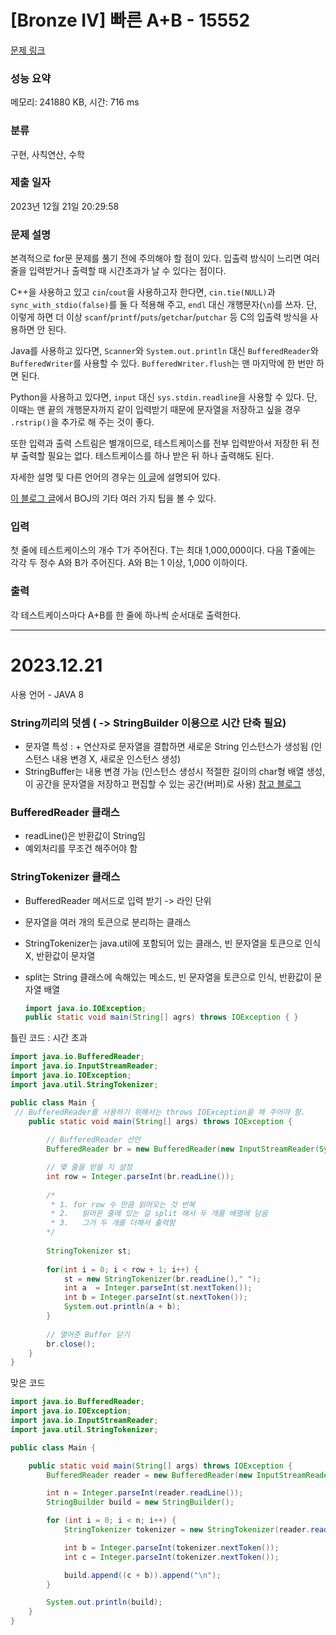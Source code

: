 # [Bronze IV] 빠른 A+B - 15552 

[문제 링크](https://www.acmicpc.net/problem/15552) 

### 성능 요약

메모리: 241880 KB, 시간: 716 ms

### 분류

구현, 사칙연산, 수학

### 제출 일자

2023년 12월 21일 20:29:58

### 문제 설명

<p>본격적으로 for문 문제를 풀기 전에 주의해야 할 점이 있다. 입출력 방식이 느리면 여러 줄을 입력받거나 출력할 때 시간초과가 날 수 있다는 점이다.</p>

<p>C++을 사용하고 있고 <code>cin</code>/<code>cout</code>을 사용하고자 한다면, <code>cin.tie(NULL)</code>과 <code>sync_with_stdio(false)</code>를 둘 다 적용해 주고, <code>endl</code> 대신 개행문자(<code>\n</code>)를 쓰자. 단, 이렇게 하면 더 이상 <code>scanf</code>/<code>printf</code>/<code>puts</code>/<code>getchar</code>/<code>putchar</code> 등 C의 입출력 방식을 사용하면 안 된다.</p>

<p>Java를 사용하고 있다면, <code>Scanner</code>와 <code>System.out.println</code> 대신 <code>BufferedReader</code>와 <code>BufferedWriter</code>를 사용할 수 있다. <code>BufferedWriter.flush</code>는 맨 마지막에 한 번만 하면 된다.</p>

<p>Python을 사용하고 있다면, <code>input</code> 대신 <code>sys.stdin.readline</code>을 사용할 수 있다. 단, 이때는 맨 끝의 개행문자까지 같이 입력받기 때문에 문자열을 저장하고 싶을 경우 <code>.rstrip()</code>을 추가로 해 주는 것이 좋다.</p>

<p>또한 입력과 출력 스트림은 별개이므로, 테스트케이스를 전부 입력받아서 저장한 뒤 전부 출력할 필요는 없다. 테스트케이스를 하나 받은 뒤 하나 출력해도 된다.</p>

<p>자세한 설명 및 다른 언어의 경우는 <a href="http://www.acmicpc.net/board/view/22716">이 글</a>에 설명되어 있다.</p>

<p><a href="http://www.acmicpc.net/blog/view/55">이 블로그 글</a>에서 BOJ의 기타 여러 가지 팁을 볼 수 있다.</p>

### 입력 

 <p>첫 줄에 테스트케이스의 개수 T가 주어진다. T는 최대 1,000,000이다. 다음 T줄에는 각각 두 정수 A와 B가 주어진다. A와 B는 1 이상, 1,000 이하이다.</p>

### 출력 

 <p>각 테스트케이스마다 A+B를 한 줄에 하나씩 순서대로 출력한다.</p>

 <hr>

# 2023.12.21
사용 언어 - JAVA 8

### String끼리의 덧셈 ( -> StringBuilder 이용으로 시간 단축 필요)
- 문자열 특성 : + 연산자로 문자열을 결합하면 새로운 String 인스턴스가 생성됨 (인스턴스 내용 변경 X, 새로운 인스턴스 생성)
- StringBuffer는 내용 변경 가능 (인스턴스 생성시 적절한 길이의 char형 배열 생성, 이 공간을 문자열을 저장하고 편집할 수 있는 공간(버퍼)로 사용)
<a href="https://dkswnkk.tistory.com/584">참고 블로그</a>

### BufferedReader 클래스
- readLine()은 반환값이 String임
- 예외처리를 무조건 해주어야 함

### StringTokenizer 클래스
- BufferedReader 메서드로 입력 받기 -> 라인 단위
- 문자열을 여러 개의 토큰으로 분리하는 클래스
  
- StringTokenizer는 java.util에 포함되어 있는 클래스, 빈 문자열을 토큰으로 인식 X, 반환값이 문자열
- split는 String 클래스에 속해있는 메소드, 빈 문자열을 토큰으로 인식, 반환값이 문자열 배열
  
  ```java
  import java.io.IOException;
  public static void main(String[] agrs) throws IOException { }
  ```
    
틀린 코드 : 시간 초과
```java
import java.io.BufferedReader;
import java.io.InputStreamReader;
import java.io.IOException;
import java.util.StringTokenizer;

public class Main {
 // BufferedReader를 사용하기 위해서는 throws IOException을 해 주어야 함.
	public static void main(String[] args) throws IOException {
		
		// BufferedReader 선언
		BufferedReader br = new BufferedReader(new InputStreamReader(System.in));

		// 몇 줄을 받을 지 설정
		int row = Integer.parseInt(br.readLine());
		
		/* 
		 * 1. for row 수 만큼 읽어오는 것 반복
		 * 2. 	읽어온 줄에 있는 걸 split 해서 두 개를 배열에 담음
		 * 3. 	그거 두 개를 더해서 출력함
		*/
		
		StringTokenizer st;
		
		for(int i = 0; i < row + 1; i++) {
			st = new StringTokenizer(br.readLine()," ");
			int a  = Integer.parseInt(st.nextToken());
			int b = Integer.parseInt(st.nextToken());
			System.out.println(a + b);
		}
		
		// 열어준 Buffer 닫기
		br.close();
	}
}
```

맞은 코드

```java
import java.io.BufferedReader;
import java.io.IOException;
import java.io.InputStreamReader;
import java.util.StringTokenizer;

public class Main {

    public static void main(String[] args) throws IOException {
        BufferedReader reader = new BufferedReader(new InputStreamReader(System.in));

        int n = Integer.parseInt(reader.readLine());
        StringBuilder build = new StringBuilder();

        for (int i = 0; i < n; i++) {
            StringTokenizer tokenizer = new StringTokenizer(reader.readLine());

            int b = Integer.parseInt(tokenizer.nextToken());
            int c = Integer.parseInt(tokenizer.nextToken());

            build.append((c + b)).append("\n");
        }

        System.out.println(build);
    }
}
```
